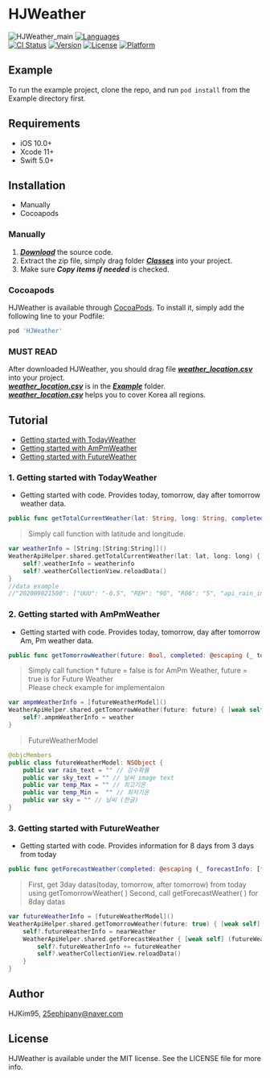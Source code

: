 # HJWeather

![HJWeather_main](https://user-images.githubusercontent.com/29699823/91936775-7cb78500-ed2b-11ea-8b16-48f88ffa6f01.png)
[![Languages](https://img.shields.io/badge/language-swift%205.0%20-FF69B4.svg?style=plastic)](#) <br/> 
[![CI Status](https://img.shields.io/travis/HJKim95/HJWeather.svg?style=flat)](https://travis-ci.org/HJKim95/HJWeather)
[![Version](https://img.shields.io/cocoapods/v/HJWeather.svg?style=flat)](https://cocoapods.org/pods/HJWeather)
[![License](https://img.shields.io/cocoapods/l/HJWeather.svg?style=flat)](https://cocoapods.org/pods/HJWeather)
[![Platform](https://img.shields.io/cocoapods/p/HJWeather.svg?style=flat)](https://cocoapods.org/pods/HJWeather)

## Example

To run the example project, clone the repo, and run `pod install` from the Example directory first.

## Requirements
* iOS 10.0+ 
* Xcode 11+
* Swift 5.0+

## Installation
* Manually
* Cocoapods

### Manually
1. ***[Download](#)*** the source code.
2. Extract the zip file, simply drag folder ***[Classes](#)*** into your project.
3. Make sure ***Copy items if needed*** is checked.

### Cocoapods
HJWeather is available through [CocoaPods](https://cocoapods.org). To install
it, simply add the following line to your Podfile:

```ruby
pod 'HJWeather'
```

### MUST READ
After downloaded HJWeather, you should drag file ***[weather_location.csv](#)*** into your project.<br/> 
***[weather_location.csv](#)*** is in the ***[Example](#)*** folder.<br/> 
***[weather_location.csv](#)*** helps you to cover Korea all regions.


## Tutorial
* [Getting started with TodayWeather](#getting_started_today)
* [Getting started with AmPmWeather](#getting_started_ampm)
* [Getting started with FutureWeather](#getting_started_future)

### 1. Getting started with TodayWeather <a id='getting_started_today'></a>
* Getting started with code. Provides today, tomorrow, day after tomorrow weather data.
```swift
public func getTotalCurrentWeather(lat: String, long: String, completed: @escaping (_ weatherinfo: Dictionary<String,Dictionary<String,String>>) -> Void)
```
> Simply call function with latitude and longitude.
```swift
var weatherInfo = [String:[String:String]]()
WeatherApiHelper.shared.getTotalCurrentWeather(lat: lat, long: long) { [weak self] (weatherinfo) in
    self?.weatherInfo = weatherinfo
    self?.weatherCollectionView.reloadData()
}
//data example
//"202009021500": ["UUU": "-0.5", "REH": "90", "R06": "5", "api_rain_image": "RAIN_D01", "api_sky_image": "SKY_D04", "T3H": "26", "SKY": "흐림", "POP": "80", "PTY": "비", "TMX": "28.0", "VEC": "18", "WSD": "2.1", "VVV": "-2"]
```

### 2. Getting started with AmPmWeather <a id='getting_started_ampm'></a>
* Getting started with code. Provides today, tomorrow, day after tomorrow Am, Pm weather data.
```swift
public func getTomorrowWeather(future: Bool, completed: @escaping (_ tomorrowInfo: [futureWeatherModel]) -> Void)
```
> Simply call function * future = false is for AmPm Weather, future = true is for Future Weather<br/> 
> Please check example for implementaion
```swift
var ampmWeatherInfo = [futureWeatherModel]()
WeatherApiHelper.shared.getTomorrowWeather(future: future) { [weak self] (weather) in
    self?.ampmWeatherInfo = weather
}
```
> FutureWeatherModel
```swift
@objcMembers
public class futureWeatherModel: NSObject {
    public var rain_text = "" // 강수확률
    public var sky_text = "" // 날씨 image text
    public var temp_Max = "" // 최고기온
    public var temp_Min =  "" // 최저기온
    public var sky = "" // 날씨 (한글)
}
```

### 3. Getting started with FutureWeather <a id='getting_started_future'></a>
* Getting started with code. Provides information for 8 days from 3 days from today
```swift
public func getForecastWeather(completed: @escaping (_ forecastInfo: [futureWeatherModel]) -> Void)
``` 

> First, get 3day datas(today, tomorrow, after tomorrow) from today using getTomorrowWeather( )
> Second, call getForecastWeather( ) for 8day datas
```swift
var futureWeatherInfo = [futureWeatherModel]()
WeatherApiHelper.shared.getTomorrowWeather(future: true) { [weak self] (nearWeather) in
    self?.futureWeatherInfo = nearWeather
    WeatherApiHelper.shared.getForecastWeather { [weak self] (futureWeather) in
        self?.futureWeatherInfo += futureWeather
        self?.weatherCollectionView.reloadData()
    }
}
```

## Author

HJKim95, 25ephipany@naver.com

## License

HJWeather is available under the MIT license. See the LICENSE file for more info.

